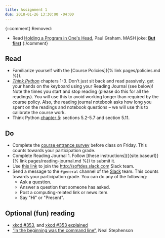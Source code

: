 ```yaml
---
title: Assignment 1
due: 2018-01-26 13:30:00 -04:00
---
```



{::comment}
Removed: 
* Read [Holding a Program in One's Head](http://paulgraham.com/head.html), Paul Graham.
MASH joke: [**But first**](https://www.youtube.com/watch?v=UcaWQZlPXgQ)
{:/comment}

## Read
* Familiarize yourself with the [Course Policies]({% link pages/policies.md %}).
* [_Think Python_](http://greenteapress.com/wp/think-python-2e/) chapters 1-3. Don't just sit back and read passively, get your hands on the keyboard using your Reading Journal (see below)!
Note the times you start and stop reading (please do this for all the readings). You will use this to avoid working longer than required by the course policy. Also, the reading journal notebook asks how long you spent on the readings and notebook questions – we will use this to calibrate the course work.
* Think Python [chapter 5](http://greenteapress.com/thinkpython2/html/thinkpython2006.html): sections 5.2-5.7 and section 5.11.

## Do

* Complete the [course entrance survey](https://goo.gl/forms/5AEwQVWbFzQSHWB43) before class on Friday. This counts towards your participation grade.
* Complete Reading Journal 1. Follow [these instructions]({{site.baseurl}}{% link pages/reading-journal.md %}) to submit it.
* Use [this link](https://join.slack.com/t/softdes/signup?x=x-303627938934-302893055029) to join the <http://softdes.slack.com> Slack team.
* Send a message to the `#general` channel of the [Slack](http://sd17fall.slack.com) team. This counts towards your participation grade. You can do any of the following:
  * Ask a question.
  * Answer a question that someone has asked.
  * Post a computing-related link or news item.
  * Say "Hi" or "Present".

## Optional (fun) reading

* [xkcd #353](https://xkcd.com/353/), and [xkcd #353 explained](https://www.explainxkcd.com/wiki/index.php/353:_Python)
* [“In the beginning was the command line”](http://www.mit.edu/~yandros/doc/command.txt), Neal Stephenson
